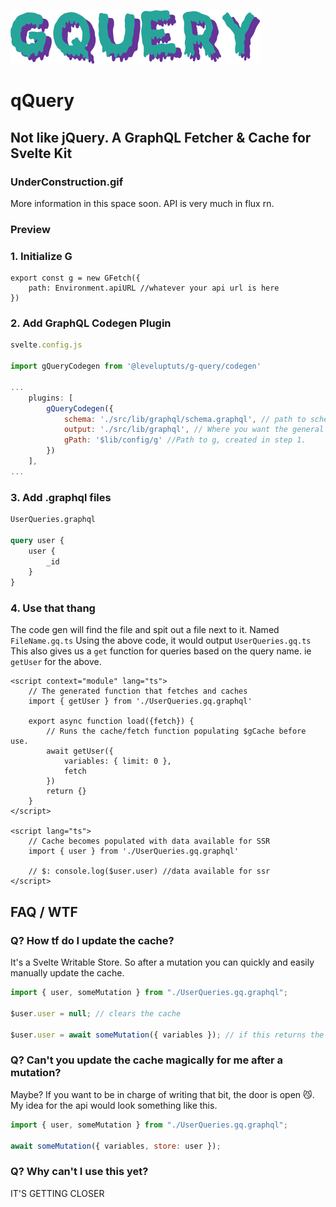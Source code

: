 ![gQuery](./gQuery.png)

# qQuery

## Not like jQuery. A GraphQL Fetcher & Cache for Svelte Kit

### UnderConstruction.gif

More information in this space soon. API is very much in flux rn.

### Preview

### 1. Initialize G

```
export const g = new GFetch({
	path: Environment.apiURL //whatever your api url is here
})
```

### 2. Add GraphQL Codegen Plugin

```javascript
svelte.config.js

import gQueryCodegen from '@leveluptuts/g-query/codegen'

...
	plugins: [
		gQueryCodegen({
			schema: './src/lib/graphql/schema.graphql', // path to schema, schema is required
			output: './src/lib/graphql', // Where you want the general schema types to output
			gPath: '$lib/config/g' //Path to g, created in step 1.
		})
	],
...
```

### 3. Add .graphql files

```graphql
UserQueries.graphql

query user {
	user {
		_id
	}
}


```

### 4. Use that thang

The code gen will find the file and spit out a file next to it. Named `FileName.gq.ts`
Using the above code, it would output `UserQueries.gq.ts`
This also gives us a `get` function for queries based on the query name. ie `getUser` for the above.

```svelte
<script context="module" lang="ts">
	// The generated function that fetches and caches
	import { getUser } from './UserQueries.gq.graphql'

	export async function load({fetch}) {
		// Runs the cache/fetch function populating $gCache before use.
		await getUser({
			variables: { limit: 0 },
			fetch
		})
		return {}
	}
</script>

<script lang="ts">
	// Cache becomes populated with data available for SSR
	import { user } from './UserQueries.gq.graphql'

	// $: console.log($user.user) //data available for ssr
</script>

```

## FAQ / WTF

### Q? How tf do I update the cache?

It's a Svelte Writable Store. So after a mutation you can quickly and easily manually update the cache.

```javascript
import { user, someMutation } from "./UserQueries.gq.graphql";

$user.user = null; // clears the cache

$user.user = await someMutation({ variables }); // if this returns the correct data
```

### Q? Can't you update the cache magically for me after a mutation?

Maybe? If you want to be in charge of writing that bit, the door is open 😼. My idea for the api would look something like this.

```javascript
import { user, someMutation } from "./UserQueries.gq.graphql";

await someMutation({ variables, store: user });
```

### Q? Why can't I use this yet?

IT'S GETTING CLOSER
